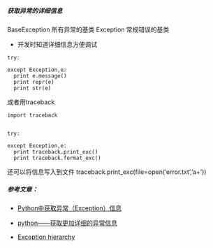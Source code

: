 ##### 获取异常的详细信息
BaseException	      所有异常的基类
Exception	          常规错误的基类


- 开发时知道详细信息方便调试
```PYTHON2
try:

except Exception,e:
  print e.message()
  print repr(e)
  print str(e)
```

或者用traceback
```
import traceback


try:

except Exception,e:
  print traceback.print_exc()
  print traceback.format_exc()
```

还可以将信息写入到文件
traceback.print_exc(file=open(‘error.txt’,’a+’))



##### 参考文章：
- [Python中获取异常（Exception）信息](https://www.cnblogs.com/klchang/p/4635040.html)

- [python——获取更加详细的异常信息](https://blog.csdn.net/qq_37049781/article/details/81149871)

- [Exception hierarchy](https://docs.python.org/2/library/exceptions.html#exception-hierarchy)
